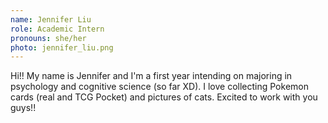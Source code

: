 ```yaml
---
name: Jennifer Liu
role: Academic Intern
pronouns: she/her
photo: jennifer_liu.png
---
```

Hi!! My name is Jennifer and I'm a first year intending on majoring in psychology and cognitive science (so far XD). I love collecting Pokemon cards (real and TCG Pocket) and pictures of cats. Excited to work with you guys!!
